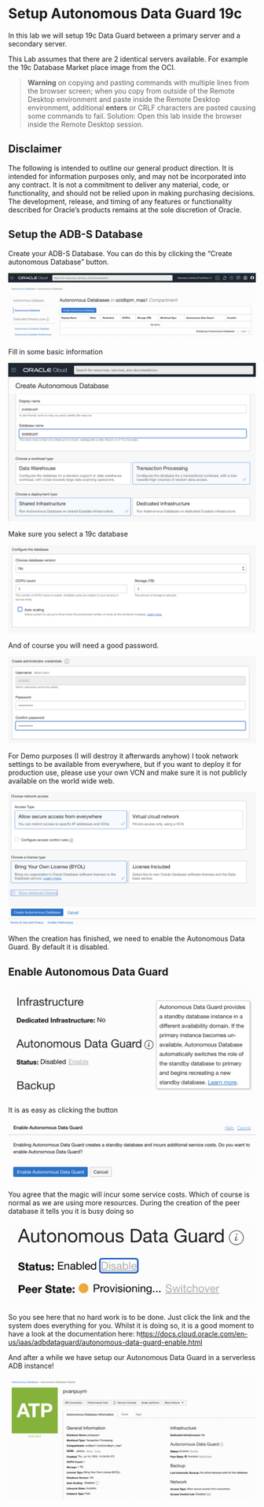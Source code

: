 # Setup Autonomous Data Guard 19c 

In this lab we will setup 19c Data Guard between a primary server and a secondary server. 

This Lab assumes that there are 2 identical servers available. For example the 19c Database Market place image from the OCI. 


> **Warning** on copying and pasting commands with multiple lines from the browser screen; when you copy from outside of the Remote Desktop environment and paste inside the Remote Desktop environment, additional **enters** or CRLF characters are pasted causing some commands to fail. Solution: Open this lab inside the browser inside the Remote Desktop session.

## Disclaimer ##
The following is intended to outline our general product direction. It is intended for information purposes only, and may not be incorporated into any contract. It is not a commitment to deliver any material, code, or functionality, and should not be relied upon in making purchasing decisions. The development, release, and timing of any features or functionality described for Oracle’s products remains at the sole discretion of Oracle.

## Setup the ADB-S Database

Create your ADB-S Database. You can do this by clicking the “Create autonomous Database” button.

![](./images/create_adbs_01.png)

Fill in some basic information

![](./images/create_adbs_02.png)

Make sure you select a 19c database

![](./images/create_adbs_03.png)

And of course you will need a good password.

![](./images/create_adbs_04.png)

For Demo purposes (I will destroy it afterwards anyhow) I took network settings to be available from everywhere, but if you want to deploy it for production use, please use your own VCN and make sure it is not publicly available on the world wide web.

![](./images/create_adbs_05.png)

When the creation has finished, we need to enable the Autonomous Data Guard. By default it is disabled.

## Enable Autonomous Data Guard ##

![](./images/create_adbs_06.png)

It is as easy as clicking the button

![](./images/enable_adg_01.png)

You agree that the magic will incur some service costs. Which of course is normal as we are using more resources.
During the creation of the peer database it tells you it is busy doing so

![](./images/enable_adg_02.png)

So you see here that no hard work is to be done. Just click the link and the system does everything for you. Whilst it is doing so, it is a good moment to have a look at the documentation here: h[ttps://docs.cloud.oracle.com/en-us/iaas/adbdataguard/autonomous-data-guard-enable.html](https://docs.cloud.oracle.com/en-us/iaas/adbdataguard/autonomous-data-guard-enable.html) 

And after a while we have setup our Autonomous Data Guard in a serverless ADB instance!

![](./images/enable_adg_03.png)

